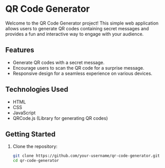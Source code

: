 # QR Code Generator

Welcome to the QR Code Generator project! This simple web application allows users to generate QR codes containing secret messages and provides a fun and interactive way to engage with your audience.

## Features

- Generate QR codes with a secret message.
- Encourage users to scan the QR code for a surprise message.
- Responsive design for a seamless experience on various devices.

## Technologies Used
- HTML
- CSS
- JavaScript
- QRCode.js (Library for generating QR codes)

## Getting Started

1. Clone the repository:

   ```bash
   git clone https://github.com/your-username/qr-code-generator.git
   cd qr-code-generator
